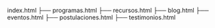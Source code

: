 index.html
├── programas.html
├── recursos.html
├── blog.html
├── eventos.html
├── postulaciones.html
├── testimonios.html